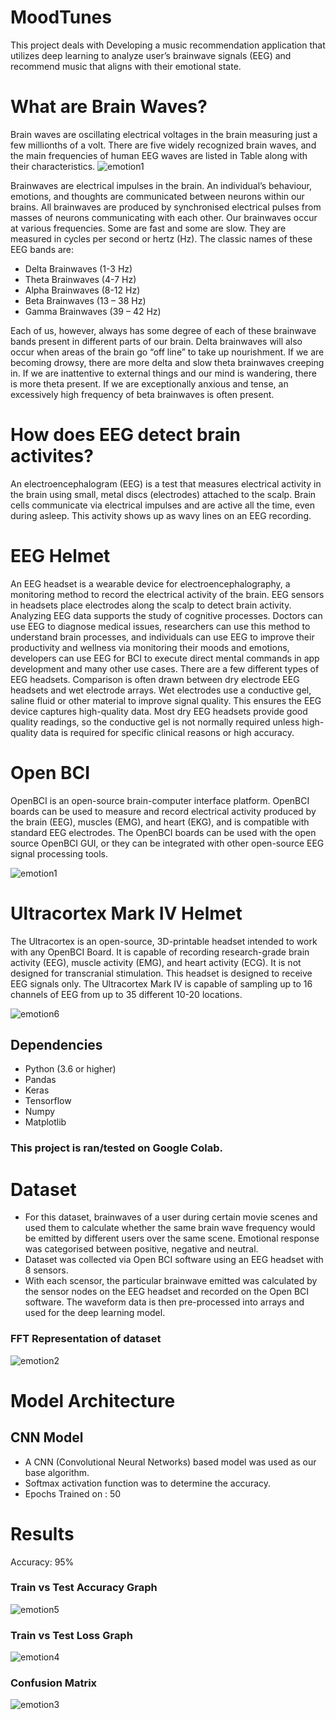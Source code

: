 # MoodTunes
This project deals with Developing  a music recommendation application that utilizes deep learning to analyze user’s brainwave signals (EEG) and
recommend music that aligns with their emotional state.


# What are Brain Waves? 
Brain waves are oscillating electrical voltages in the brain measuring just a few millionths of a volt. There are five widely recognized brain waves, and the main frequencies of human EEG waves are listed in Table along with their characteristics.
![emotion1](https://app.gemoo.com/share/image-annotation/571419002847232000?codeId=DW2QNla0L6a2m&origin=imageurlgenerator.png)

Brainwaves are electrical impulses in the brain. An individual’s behaviour, emotions, and thoughts are communicated between neurons within our brains. All brainwaves are produced by synchronised electrical pulses from masses of neurons communicating with each other. Our brainwaves occur at various frequencies. Some are fast and some are slow. They are measured in cycles per second or hertz (Hz).
The classic names of these EEG bands are: 
* Delta Brainwaves (1-3 Hz)
* Theta Brainwaves (4-7 Hz)
* Alpha Brainwaves (8-12 Hz)
* Beta Brainwaves (13 – 38 Hz) 
* Gamma Brainwaves (39 – 42 Hz)

Each of us, however, always has some degree of each of these brainwave bands present in different parts of our brain. Delta brainwaves will also occur when areas of the brain go “off line” to take up nourishment. If we are becoming drowsy, there are more delta and slow theta
brainwaves creeping in. If we are inattentive to external things and our mind is wandering, there is more theta present. If we are exceptionally anxious and tense, an excessively high frequency of beta brainwaves is often present.

# How does EEG detect brain activites?
An electroencephalogram (EEG) is a test that measures electrical activity in the brain using small, metal discs (electrodes) attached to the scalp. Brain cells communicate via electrical impulses and are active all the time, even during asleep. This activity shows up as wavy lines on an EEG recording. 

# EEG Helmet
An EEG headset is a wearable device for electroencephalography, a monitoring method to record the electrical activity of the brain. EEG sensors in headsets place electrodes along the scalp to detect brain activity. Analyzing EEG data supports the study of cognitive processes. Doctors can use EEG to diagnose medical issues, researchers can use this method to understand brain processes, and individuals can use EEG to improve their productivity and wellness via monitoring their moods and emotions, developers can use EEG for BCI to execute direct mental commands in app development and many other use cases.
There are a few different types of EEG headsets. Comparison is often drawn between dry electrode EEG headsets and wet electrode arrays. Wet electrodes use a conductive gel, saline fluid or other material to improve signal quality. This ensures the EEG device captures high-quality data. Most dry EEG headsets provide good quality readings, so the conductive gel is not normally required unless high- quality data is required for specific clinical reasons or high accuracy.

# Open BCI 
OpenBCI is an open-source brain-computer interface platform.
OpenBCI boards can be used to measure and record electrical activity produced by the brain (EEG), muscles (EMG), and heart (EKG), and is compatible with standard EEG electrodes. The OpenBCI boards can be used with the open source OpenBCI GUI, or they can be integrated with other open-source EEG signal processing tools.

![emotion1](https://user-images.githubusercontent.com/102278418/183085800-9f31d8e1-5d58-4975-9d4c-bba85416980c.jpg)


# Ultracortex Mark IV Helmet
The Ultracortex is an open-source, 3D-printable headset intended to work with any OpenBCI Board. It is capable of recording research-grade brain activity (EEG), muscle activity (EMG), and heart activity (ECG). It is not designed for transcranial stimulation. This headset is designed to receive EEG signals only. The Ultracortex Mark IV is capable of sampling up to 16 channels of EEG from up to 35 different 10-20 locations.

![emotion6](https://user-images.githubusercontent.com/102278418/183085821-70105a86-0fe2-46f2-a450-a229e3c2f0dc.jpg)


## Dependencies
* Python (3.6 or higher)
* Pandas
* Keras 
* Tensorflow 
* Numpy
* Matplotlib

### This project is ran/tested on Google Colab. 

# Dataset 
* For this dataset, brainwaves of a user during certain movie scenes and used them to calculate whether the same brain wave frequency would be emitted by different users over the same scene. Emotional response was categorised between positive, negative and neutral.
* Dataset was collected via Open BCI software using an EEG headset with 8 sensors.
* With each scensor, the particular brainwave emitted was calculated by the sensor nodes on the EEG headset and recorded on the Open BCI software. The waveform data is then pre-processed into arrays and used for the deep learning model.
### FFT Representation of dataset
![emotion2](https://user-images.githubusercontent.com/102278418/183085924-8938c8cd-d5a7-4dc8-9bab-25c2d2be5ed2.jpg)


# Model Architecture

## CNN Model 
* A CNN (Convolutional Neural Networks) based model was used as our base algorithm. 
* Softmax activation function was to determine the accuracy.
* Epochs Trained on : 50

# Results
Accuracy: 95%  

### Train vs Test Accuracy Graph
![emotion5](https://user-images.githubusercontent.com/102278418/183086020-1c528964-9bf0-4ba9-bf48-4646a207f7c9.jpg)


### Train vs Test Loss Graph
![emotion4](https://user-images.githubusercontent.com/102278418/183086031-2025cd6a-32ba-46db-85f6-421b34180e74.jpg)


### Confusion Matrix
![emotion3](https://user-images.githubusercontent.com/102278418/183085989-9ce33ba4-8097-438d-abff-f1b94686b16b.jpg)



